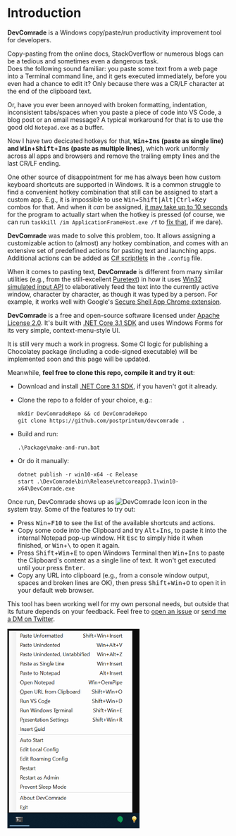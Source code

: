 # Introduction 
**DevComrade** is a Windows copy/paste/run productivity improvement tool for developers. 

Copy-pasting from the online docs, StackOverflow or numerous blogs can be a tedious and sometimes even a dangerous task.<br>Does the following sound familiar: you paste some text from a web page into a Terminal command line, and it gets executed immediately, before you even had a chance to edit it? Only because there was a CR/LF character at the end of the clipboard text.

Or, have you ever been annoyed with broken formatting, indentation, inconsistent tabs/spaces when you paste a piece of code into VS Code, a blog post or an email message? A typical workaround for that is to use the good old `Notepad.exe` as a buffer.

Now I have two decicated hotkeys for that, **<kbd>Win</kbd>+<kbd>Ins</kbd> (paste as single line) and <kbd>Win</kbd>+<kbd>Shift</kbd>+<kbd>Ins</kbd> (paste as multiple lines)**, which work uniformly across all apps and browsers and remove the trailing empty lines and the last CR/LF ending.

One other source of disappointment for me has always been how custom keyboard shortcuts are supported in Windows. It is a common struggle to find a convenient hotkey combination that still can be assigned to start a custom app. E.g., it is impossible to use <kbd>Win</kbd>+<kbd>Shift|Alt|Ctrl</kbd>+<kbd>Key</kbd> combos for that. And when it *can* be assigned, [it may take up to 10 seconds](https://superuser.com/q/426947/246232) for the program to actually start when the hotkey is pressed (of course, we can run `taskkill /im ApplicationFrameHost.exe /f` to [fix that](https://superuser.com/a/961761), if we dare).

**DevComrade** was made to solve this problem, too. It allows assigning a customizable action to (almost) any hotkey combination, and comes with an extensive set of predefined actions for pasting text and launching apps. Additional actions can be added as [C# scriptlets](https://github.com/dotnet/roslyn/wiki/Scripting-API-Samples) in the `.config` file.

When it comes to pasting text, **DevComrade** is different from many similar utilities (e.g., from the still-excellent [Puretext](https://stevemiller.net/puretext/)) in how it uses [Win32 simulated input API](https://docs.microsoft.com/en-us/windows/win32/api/winuser/nf-winuser-sendinput) to elaboratively feed the text into the currently active window, character by character, as though it was typed by a person. For example, it works well with Google's [Secure Shell App Chrome extension](https://chrome.google.com/webstore/detail/secure-shell-app/pnhechapfaindjhompbnflcldabbghjo?hl=en).

**DevComrade** is a free and open-source software licensed under [Apache License 2.0](https://www.apache.org/licenses/LICENSE-2.0). It's built with [.NET Core 3.1 SDK](https://dotnet.microsoft.com/download/dotnet-core/3.1) and uses Windows Forms for its very simple, context-menu-style UI. 

It is still very much a work in progress. Some CI logic for publishing a Chocolatey package (including a code-signed executable) will be implemented soon and this page will be updated. 

Meanwhile, **feel free to clone this repo, compile it and try it out**:

- Download and install [.NET Core 3.1 SDK](https://download.visualstudio.microsoft.com/download/pr/56b00a71-686f-4f27-9ad1-9b30308688ed/1fa023326e475813783a240532c9f2c8/dotnet-sdk-3.1.302-win-x64.exe), if you haven't got it already.

- Clone the repo to a folder of your choice, e.g.:
    ```
    mkdir DevComradeRepo && cd DevComradeRepo
    git clone https://github.com/postprintum/devcomrade .
    ```
- Build and run:
    ```
    .\Package\make-and-run.bat
    ```
- Or do it manually:
    ```
    dotnet publish -r win10-x64 -c Release
    start .\DevComrade\bin\Release\netcoreapp3.1\win10-x64\DevComrade.exe
    ```
Once run, DevComrade shows up as <img src="./Art/BulbIcon.ico" alt="DevComrade Icon" height="16"/> icon in the system tray. Some of the features to try out:

- Press <kbd>Win</kbd>+<kbd>F10</kbd> to see the list of the available shortcuts and actions.
- Copy some code into the Clipboard and try <kbd>Alt</kbd>+<kbd>Ins</kbd>, to paste it into the internal Notepad pop-up window. Hit <kbd>Esc</kbd> to simply hide it when finished, or <kbd>Win</kbd>+<kbd>&#x5c;</kbd> to open it again.
- Press <kbd>Shift</kbd>+<kbd>Win</kbd>+<kbd>E</kbd> to open Windows Terminal then <kbd>Win</kbd>+<kbd>Ins</kbd> to paste the Clipboard's content as a single line of text. It won't get executed until your press <kbd>Enter</kbd>.
- Copy any URL into clipboard (e.g., from a console window output, spaces and broken lines are OK), then press <kbd>Shift</kbd>+<kbd>Win</kbd>+<kbd>O</kbd> to open it in your default web browser.

This tool has been working well for my own personal needs, but outside that its future depends on your feedback. Feel free to [open an issue](https://github.com/postprintum/devcomrade/issues) or [send me a DM on Twitter](https://twitter.com/noseratio).

<img src="./Art/menu.png" alt="DevComrade Win+F10 Menu" width="300"/>

<!---
# Getting Started
TODO: See above, Guide users through getting your code up and running on their own system. In this section you can talk about:
1.	Installation process
2.	Software dependencies
3.	Latest releases
4.	API references

# Build and Test
TODO: Describe and show how to build your code and run the tests. 

# Contribute
TODO: Explain how other users and developers can contribute to make your code better. 

If you want to learn more about creating good readme files then refer the following [guidelines](https://docs.microsoft.com/en-us/azure/devops/repos/git/create-a-readme?view=azure-devops). You can also seek inspiration from the below readme files:
- [ASP.NET Core](https://github.com/aspnet/Home)
- [Visual Studio Code](https://github.com/Microsoft/vscode)
- [Chakra Core](https://github.com/Microsoft/ChakraCore)

--> 
